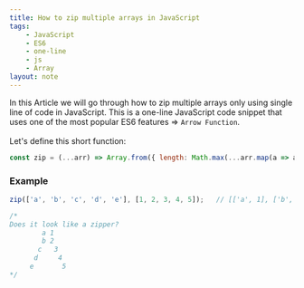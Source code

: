 ```yaml
---
title: How to zip multiple arrays in JavaScript
tags:
    - JavaScript
    - ES6
    - one-line
    - js
    - Array
layout: note
---
```




In this Article we will go through how to zip multiple arrays only using single line of code in JavaScript.
This is a one-line JavaScript code snippet that uses one of the most popular ES6 features => `Arrow Function`.
<br/>
<br/>
Let's define this short function:

```js {.wrap}
const zip = (...arr) => Array.from({ length: Math.max(...arr.map(a => a.length)) }, (_, i) => arr.map(a => a[i]));
```

### Example

```js {.wrap}
zip(['a', 'b', 'c', 'd', 'e'], [1, 2, 3, 4, 5]);   // [['a', 1], ['b', 2], ['c', 3], ['d', 4], ['e', 5]]

/*
Does it look like a zipper?
        a 1
        b 2
       c   3
      d     4
     e       5
*/
```